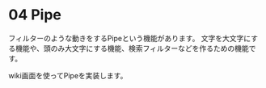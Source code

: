 # 04 Pipe

フィルターのような動きをするPipeという機能があります。
文字を大文字にする機能や、頭のみ大文字にする機能、検索フィルターなどを作るための機能です。

wiki画面を使ってPipeを実装します。

